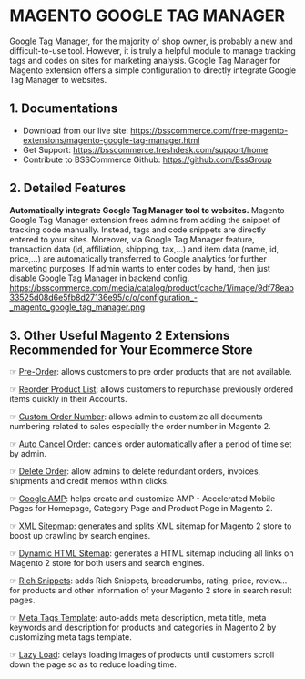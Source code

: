 # MAGENTO GOOGLE TAG MANAGER

Google Tag Manager, for the majority of shop owner, is probably a new and difficult-to-use tool. However, it is truly a helpful module to manage tracking tags and codes on sites for marketing analysis. Google Tag Manager for Magento extension offers a simple configuration to directly integrate Google Tag Manager to  websites. 

## 1. Documentations

- Download from our live site: https://bsscommerce.com/free-magento-extensions/magento-google-tag-manager.html
- Get Support: https://bsscommerce.freshdesk.com/support/home 
- Contribute to BSSCommerce Github: https://github.com/BssGroup

## 2. Detailed Features
**Automatically integrate Google Tag Manager tool to websites.**
Magento Google Tag Manager extension frees admins from adding the snippet of tracking code manually. Instead, tags and code snippets are directly entered to your sites. Moreover, via Google Tag Manager feature, transaction data (id, affiliation, shipping, tax,...) and item data (name, id, price,...) are automatically transferred to Google analytics for further marketing purposes.
If admin wants to enter codes by hand, then just disable Google Tag Manager in backend config.
https://bsscommerce.com/media/catalog/product/cache/1/image/9df78eab33525d08d6e5fb8d27136e95/c/o/configuration_-_magento_google_tag_manager.png

## 3. Other Useful Magento 2 Extensions Recommended for Your Ecommerce Store

☞ [Pre-Order](https://bsscommerce.com/magento-2-extensions/magento-2-sales-motivation/pre-order-for-magento-2.html): allows customers to pre order products that are not available.

☞ [Reorder Product List](https://bsscommerce.com/reorder-product-list-for-magento2.html): allows customers to repurchase previously ordered items quickly in their Accounts.

☞ [Custom Order Number](https://bsscommerce.com/magento-2-custom-order-number-extension.html): allows admin to customize all documents numbering related to sales especially the order number in Magento 2.

☞ [Auto Cancel Order](https://bsscommerce.com/magento-2-auto-cancel-order-extension.html):  cancels order automatically after a period of time set by admin.

☞ [Delete Order](https://bsscommerce.com/delete-order-for-magento-2.html): allow admins to delete redundant orders, invoices, shipments and credit memos within clicks.

☞ [Google AMP](https://bsscommerce.com/google-amp-extension-for-magento-2.html): helps create and customize AMP - Accelerated Mobile Pages for Homepage, Category Page and Product Page in Magento 2.

☞ [XML Sitepmap](https://bsscommerce.com/magento-2-xml-sitemap.html): generates and splits XML sitemap for Magento 2 store to boost up crawling by search engines.

☞ [Dynamic HTML Sitemap](https://bsscommerce.com/dynamic-html-sitemap-for-magento-2.html): generates a HTML sitemap including all links on Magento 2 store for both users and search engines.

☞ [Rich Snippets](https://bsscommerce.com/rich-snippets-for-magento-2.html): adds Rich Snippets, breadcrumbs, rating, price, review… for products and other information of your Magento 2 store in search result pages.

☞ [Meta Tags Template](https://bsscommerce.com/meta-tags-template-for-magento-2.html): auto-adds meta description, meta title, meta keywords and description for products and categories in Magento 2 by customizing meta tags template.

☞ [Lazy Load](https://bsscommerce.com/magento-2-lazy-load-extension.html): delays loading images of products until customers scroll down the page so as to reduce loading time.

